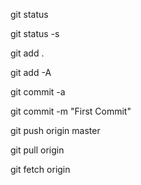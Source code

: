   

git status

git status -s

git add .

git add -A

git commit -a

git commit -m "First Commit"

git push origin master

git pull origin

git fetch origin
<!--stackedit_data:
eyJoaXN0b3J5IjpbLTExNzM3MDY1ODJdfQ==
-->